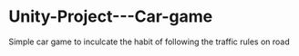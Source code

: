 # Unity-Project---Car-game
Simple car game to inculcate the habit of following the traffic rules on road
